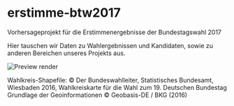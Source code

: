# erstimme-btw2017
Vorhersageprojekt für die Erstimmenergebnisse der Bundestagswahl 2017


Hier tauschen wir Daten zu Wahlergebnissen und Kandidaten, sowie zu anderen Bereichen unseres Projekts aus.

![Preview render](https://github.com/cornelius-m-er/erstimme-btw2017/blob/master/map_germany_random.png)

Wahlkreis-Shapefile: © Der Bundeswahlleiter, Statistisches Bundesamt, Wiesbaden 2016,
Wahlkreiskarte für die Wahl zum 19. Deutschen Bundestag
Grundlage der Geoinformationen © Geobasis-DE / BKG (2016)


